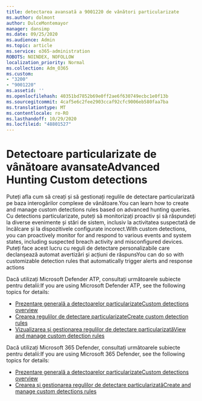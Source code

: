 ```yaml
---
title: detectarea avansată a 9001220 de vânători particularizate
ms.author: dolmont
author: DulceMontemayor
manager: dansimp
ms.date: 09/25/2020
ms.audience: Admin
ms.topic: article
ms.service: o365-administration
ROBOTS: NOINDEX, NOFOLLOW
localization_priority: Normal
ms.collection: Adm_O365
ms.custom:
- "3200"
- "9001220"
ms.assetid: ''
ms.openlocfilehash: 40351bd7852b69e0ff2ae6f630749ecbc1e0f13b
ms.sourcegitcommit: 4caf5e6c2fee2903ccaf92cfc9006eb580faa7ba
ms.translationtype: MT
ms.contentlocale: ro-RO
ms.lasthandoff: 10/29/2020
ms.locfileid: "48801527"
---
```

# <a name="advanced-hunting-custom-detections"></a><span data-ttu-id="a8e37-102">Detectoare particularizate de vânătoare avansate</span><span class="sxs-lookup"><span data-stu-id="a8e37-102">Advanced Hunting Custom detections</span></span>

<span data-ttu-id="a8e37-103">Puteți afla cum să creați și să gestionați regulile de detectare particularizată pe baza interogărilor complexe de vânătoare.</span><span class="sxs-lookup"><span data-stu-id="a8e37-103">You can learn how to create and manage custom detections rules based on advanced hunting queries.</span></span> <span data-ttu-id="a8e37-104">Cu detections particularizate, puteți să monitorizați proactiv și să răspundeți la diverse evenimente și stări de sistem, inclusiv la activitatea suspectată de încălcare și la dispozitivele configurate incorect.</span><span class="sxs-lookup"><span data-stu-id="a8e37-104">With custom detections, you can proactively monitor for and respond to various events and system states, including suspected breach activity and misconfigured devices.</span></span> <span data-ttu-id="a8e37-105">Puteți face acest lucru cu reguli de detectare personalizabile care declanșează automat avertizări și acțiuni de răspuns</span><span class="sxs-lookup"><span data-stu-id="a8e37-105">You can do so with customizable detection rules that automatically trigger alerts and response actions</span></span>
  
<span data-ttu-id="a8e37-106">Dacă utilizați Microsoft Defender ATP, consultați următoarele subiecte pentru detalii:</span><span class="sxs-lookup"><span data-stu-id="a8e37-106">If you are using Microsoft Defender ATP, see the following topics for details:</span></span> 
- [<span data-ttu-id="a8e37-107">Prezentare generală a detectoarelor particularizate</span><span class="sxs-lookup"><span data-stu-id="a8e37-107">Custom detections overview</span></span>](https://docs.microsoft.com/windows/security/threat-protection/microsoft-defender-atp/overview-custom-detections)
- [<span data-ttu-id="a8e37-108">Crearea regulilor de detectare particularizate</span><span class="sxs-lookup"><span data-stu-id="a8e37-108">Create custom detection rules</span></span>](https://docs.microsoft.com/windows/security/threat-protection/microsoft-defender-atp/custom-detection-rules)
- [<span data-ttu-id="a8e37-109">Vizualizarea și gestionarea regulilor de detectare particularizată</span><span class="sxs-lookup"><span data-stu-id="a8e37-109">View and manage custom detection rules</span></span>](https://docs.microsoft.com/windows/security/threat-protection/microsoft-defender-atp/custom-detections-manage)

<span data-ttu-id="a8e37-110">Dacă utilizați Microsoft 365 Defender, consultați următoarele subiecte pentru detalii:</span><span class="sxs-lookup"><span data-stu-id="a8e37-110">If you are using Microsoft 365 Defender, see the following topics for details:</span></span> 
- [<span data-ttu-id="a8e37-111">Prezentare generală a detectoarelor particularizate</span><span class="sxs-lookup"><span data-stu-id="a8e37-111">Custom detections overview</span></span>](https://docs.microsoft.com/microsoft-365/security/mtp/custom-detections-overview)
- [<span data-ttu-id="a8e37-112">Crearea și gestionarea regulilor de detectare particularizată</span><span class="sxs-lookup"><span data-stu-id="a8e37-112">Create and manage custom detections rules</span></span>](https://docs.microsoft.com/microsoft-365/security/mtp/custom-detection-rules)
